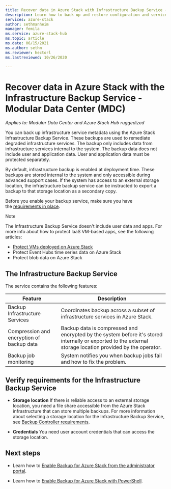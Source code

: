 ```yaml
---
title: Recover data in Azure Stack with Infrastructure Backup Service - MDC
description: Learn how to back up and restore configuration and service data in Azure Stack using the Infrastructure Backup Service. For a Modular Data Center (MDC).
services: azure-stack
author: sethmanheim
manager: femila
ms.service: azure-stack-hub
ms.topic: article
ms.date: 06/15/2021
ms.author: sethm
ms.reviewer: hectorl
ms.lastreviewed: 10/26/2020

---
```


# Recover data in Azure Stack with the Infrastructure Backup Service - Modular Data Center (MDC)

*Applies to: Modular Data Center and Azure Stack Hub ruggedized*

You can back up infrastructure service metadata using the Azure Stack Infrastructure Backup Service. These backups are used to remediate degraded infrastructure services. The backup only includes data from infrastructure services internal to the system. The backup data does not include user and application data. User and application data must be protected separately.

By default, infrastructure backup is enabled at deployment time. These backups are stored internal to the system and only accessible during advanced support cases. If the system has access to an external storage location, the infrastructure backup service can be instructed to export a backup to that storage location as a secondary copy.

Before you enable your backup service, make sure you have the [requirements in place](../../operator/azure-stack-backup-reference.md#backup-controller-requirements).

> [!NOTE]
> The Infrastructure Backup Service doesn't include user data and apps. For more info about how to protect IaaS VM-based apps, see the following articles:
>
> - [Protect VMs deployed on Azure Stack](../../user/azure-stack-manage-vm-protect.md)
> - Protect Event Hubs time series data on Azure Stack
> - Protect blob data on Azure Stack

## The Infrastructure Backup Service

The service contains the following features:

| Feature                                            | Description                                                                                                                                                |
|----------------------------------------------------|------------------------------------------------------------------------------------------------------------------------------------------------------------|
| Backup Infrastructure Services                     | Coordinates backup across a subset of infrastructure services in Azure Stack. |
| Compression and encryption of backup data | Backup data is compressed and encrypted by the system before it\'s stored internally or exported to the external storage location provided by the operator.                |
| Backup job monitoring                              | System notifies you when backup jobs fail and how to fix the problem.                                                                                                |

## Verify requirements for the Infrastructure Backup Service

- **Storage location**
  If there is reliable access to an external storage location, you need a file share accessible from the Azure Stack infrastructure that can store multiple backups. For more information about selecting a storage location for the Infrastructure Backup Service, see [Backup Controller requirements](../../operator/azure-stack-backup-reference.md#backup-controller-requirements).

- **Credentials**
  You need user account credentials that can access the storage location.

## Next steps

- Learn how to [Enable Backup for Azure Stack from the administrator portal](../../operator/azure-stack-backup-enable-backup-console.md).

- Learn how to [Enable Backup for Azure Stack with PowerShell](../../operator/azure-stack-backup-enable-backup-powershell.md).

